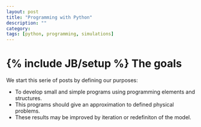 ```yaml
---
layout: post
title: "Programming with Python"
description: ""
category: 
tags: [python, programming, simulations]
---
```

{% include JB/setup %}
The goals
========
We start this serie of posts by defining our purposes:
* To develop small and simple programs using programming elements and structures.
* This programs should give an approximation to defined physical problems.
* These results may be improved by iteration or redefiniton of the model.

